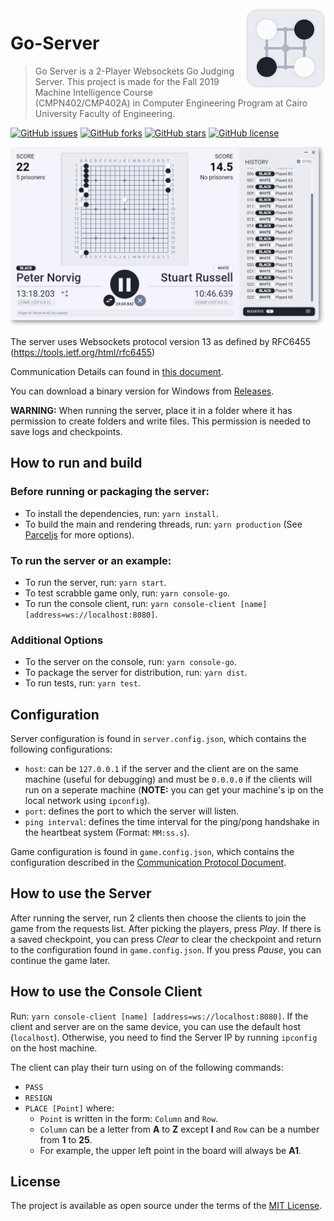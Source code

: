 <img src="docs/icon.png" align="right" style="width:128px" />

# Go-Server

> Go Server is a 2-Player Websockets Go Judging Server. This project is made for the Fall 2019 Machine Intelligence Course (CMPN402/CMP402A) in Computer Engineering Program at Cairo University Faculty of Engineering.

[![GitHub issues](https://img.shields.io/github/issues/yahiaetman/Go-Server)](https://github.com/yahiaetman/Go-Server/issues)
[![GitHub forks](https://img.shields.io/github/forks/yahiaetman/Go-Server)](https://github.com/yahiaetman/Go-Server/network)
[![GitHub stars](https://img.shields.io/github/stars/yahiaetman/Go-Server)](https://github.com/yahiaetman/Go-Server/stargazers)
[![GitHub license](https://img.shields.io/github/license/yahiaetman/Go-Server)](https://github.com/yahiaetman/Go-Server/blob/master/LICENSE)

![Screenshot](docs/screenshot.png)

The server uses Websockets protocol version 13 as defined by RFC6455 (https://tools.ietf.org/html/rfc6455)

Communication Details can found in [this document](docs/protocol.pdf).

You can download a binary version for Windows from [Releases](https://github.com/yahiaetman/Go-Server/releases).

**WARNING:** When running the server, place it in a folder where it has permission to create folders and write files. This permission is needed to save logs and checkpoints.

## How to run and build

### Before running or packaging the server:

- To install the dependencies, run: `yarn install`.
- To build the main and rendering threads, run: `yarn production` (See [Parceljs](https://parceljs.org/) for more options).

### To run the server or an example:

- To run the server, run: `yarn start`.
- To test scrabble game only, run: `yarn console-go`.
- To run the console client, run: `yarn console-client [name] [address=ws://localhost:8080]`.

### Additional Options

- To the server on the console, run: `yarn console-go`.
- To package the server for distribution, run: `yarn dist`.
- To run tests, run: `yarn test`.

## Configuration

Server configuration is found in `server.config.json`, which contains the following configurations:

- `host`: can be `127.0.0.1` if the server and the client are on the same machine (useful for debugging) and must be `0.0.0.0` if the clients will run on a seperate machine (**NOTE:** you can get your machine's ip on the local network using `ipconfig`).
- `port`: defines the port to which the server will listen.
- `ping interval`: defines the time interval for the ping/pong handshake in the heartbeat system (Format: `MM:ss.s`).

Game configuration is found in `game.config.json`, which contains the configuration described in the [Communication Protocol Document](docs/protocol.pdf).

## How to use the Server

After running the server, run 2 clients then choose the clients to join the game from the requests list. After picking the players, press *Play*. If there is a saved checkpoint, you can press *Clear* to clear the checkpoint and return to the configuration found in `game.config.json`. If you press *Pause*, you can continue the game later.

## How to use the Console Client

Run: `yarn console-client [name] [address=ws://localhost:8080]`. If the client and server are on the same device, you can use the default host (`localhost`). Otherwise, you need to find the Server IP by running `ipconfig` on the host machine. 

The client can play their turn using on of the following commands:

- `PASS`
- `RESIGN`
- `PLACE [Point]` where:
	- `Point` is written in the form: `Column` and `Row`.
    - `Column` can be a letter from **A** to **Z** except **I** and `Row` can be a number from **1** to **25**.
    - For example, the upper left point in the board will always be **A1**.

## License
The project is available as open source under the terms of the [MIT License](LICENSE).
